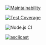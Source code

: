 [![Maintainability](https://api.codeclimate.com/v1/badges/e94429aa692d6f5e8c5b/maintainability)](https://codeclimate.com/github/rinamint/project-lvl2/maintainability)

[![Test Coverage](https://api.codeclimate.com/v1/badges/e94429aa692d6f5e8c5b/test_coverage)](https://codeclimate.com/github/rinamint/project-lvl2/test_coverage)

![Node.js CI](https://github.com/rinamint/project-lvl2/workflows/Node.js%20CI/badge.svg)


[![asciicast](https://asciinema.org/a/k7o4svdhkNiD5GkwfUJZ23aKi.svg)](https://asciinema.org/a/k7o4svdhkNiD5GkwfUJZ23aKi)